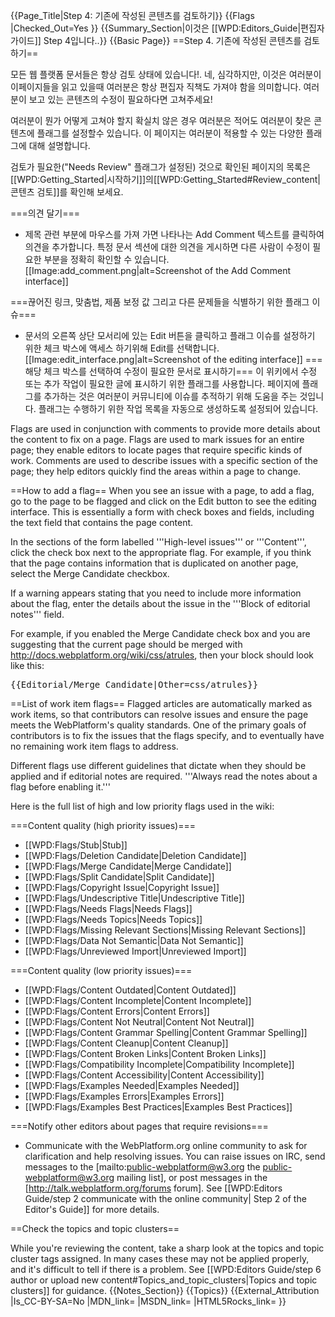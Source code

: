 {{Page_Title|Step 4: 기존에 작성된 콘텐츠를 검토하기}}
{{Flags
|Checked_Out=Yes
}}
{{Summary_Section|이것은 [[WPD:Editors_Guide|편집자 가이드]] Step 4입니다..}}
{{Basic Page}}
==Step 4. 기존에 작성된 콘텐츠를 검토하기==

모든 웹 플랫폼 문서들은 항상 검토 상태에 있습니다!. 네, 심각하지만, 이것은 여러분이 이페이지들을 읽고 있을때 여러분은 항상 편집자 직책도 가져야 함을 의미합니다. 여러분이 보고 있는 콘텐츠의 수정이 필요하다면 고쳐주세요!

여러분이 뭔가 어떻게 고쳐야 할지 확실치 않은 경우 여러분은 적어도 여러분이 찾은 콘텐츠에 플래그를 설정할수 있습니다. 이 페이지는 여러분이 적용할 수 있는 다양한 플래그에 대해 설명합니다.

검토가 필요한("Needs Review" 플래그가 설정된) 것으로 확인된 페이지의 목록은 [[WPD:Getting_Started|시작하기]]의[[WPD:Getting_Started#Review_content|콘텐츠 검토]]를 확인해 보세요.

===의견 달기===
* 제목 관련 부분에 마우스를 가져 가면 나타나는 Add Comment 텍스트를 클릭하여 의견을 추가합니다. 특정 문서 섹션에 대한 의견을 게시하면 다른 사람이 수정이 필요한 부분을 정확히 확인할 수 있습니다.
[[Image:add_comment.png|alt=Screenshot of the Add Comment interface]]

===끊어진 링크, 맞춤법, 제품 보정 값 그리고 다른 문제들을 식별하기 위한 플래그 이슈===
* 문서의 오른쪽 상단 모서리에 있는 Edit 버튼을 클릭하고 플래그 이슈를 설정하기 위한 체크 박스에 액세스 하기위해 Edit를 선택합니다.
[[Image:edit_interface.png|alt=Screenshot of the editing interface]]
===해당 체크 박스를 선택하여 수정이 필요한 문서로 표시하기===
이 위키에서 수정 또는 추가 작업이 필요한 글에 표시하기 위한 플래그를 사용합니다. 페이지에 플래그를 추가하는 것은 여러분이 커뮤니티에 이슈를 추적하기 위해 도움을 주는 것입니다. 플래그는 수행하기 위한 작업 목록을 자동으로 생성하도록 설정되어 있습니다.

Flags are used in conjunction with comments to provide more details about the content to fix on a page. Flags are used to mark issues for an entire page; they enable editors to locate pages that require specific kinds of work. Comments are used to describe issues with a specific section of the page; they help editors quickly find the areas within a page to change.

==How to add a flag==
When you see an issue with a page, to add a flag, go to the page to be flagged and click on the Edit button to see the editing interface. This is essentially a form with check boxes and fields, including the text field that contains the page content.

In the sections of the form labelled '''High-level issues''' or '''Content''', click the check box next to the appropriate flag. For example, if you think that the page contains information that is duplicated on another page, select the Merge Candidate checkbox.

If a warning appears stating that you need to include more information about the flag, enter the details about the issue in the '''Block of editorial notes''' field. 

For example, if you enabled the Merge Candidate check box and you are suggesting that the current page should be merged with http://docs.webplatform.org/wiki/css/atrules, then your block should look like this:

<pre>
{{Editorial/Merge_Candidate|Other=css/atrules}}
</pre>

==List of work item flags==
Flagged articles are automatically marked as work items, so that contributors can resolve issues and ensure the page meets the WebPlatform's quality standards. One of the primary goals of contributors is to fix the issues that the flags specify, and to eventually have no remaining work item flags to address. 

Different flags use different guidelines that dictate when they should be applied and if editorial notes are required. '''Always read the notes about a flag before enabling it.''' 

Here is the full list of high and low priority flags used in the wiki:

===Content quality (high priority issues)===
* [[WPD:Flags/Stub|Stub]]
* [[WPD:Flags/Deletion Candidate|Deletion Candidate]]
* [[WPD:Flags/Merge Candidate|Merge Candidate]] 
* [[WPD:Flags/Split Candidate|Split Candidate]]
* [[WPD:Flags/Copyright Issue|Copyright Issue]]
* [[WPD:Flags/Undescriptive Title|Undescriptive Title]]
* [[WPD:Flags/Needs Flags|Needs Flags]]
* [[WPD:Flags/Needs Topics|Needs Topics]]
* [[WPD:Flags/Missing Relevant Sections|Missing Relevant Sections]]
* [[WPD:Flags/Data Not Semantic|Data Not Semantic]]
* [[WPD:Flags/Unreviewed Import|Unreviewed Import]]

===Content quality (low priority issues)===
* [[WPD:Flags/Content Outdated|Content Outdated]]
* [[WPD:Flags/Content Incomplete|Content Incomplete]]
* [[WPD:Flags/Content Errors|Content Errors]]
* [[WPD:Flags/Content Not Neutral|Content Not Neutral]]
* [[WPD:Flags/Content Grammar Spelling|Content Grammar Spelling]]
* [[WPD:Flags/Content Cleanup|Content Cleanup]]
* [[WPD:Flags/Content Broken Links|Content Broken Links]]
* [[WPD:Flags/Compatibility Incomplete|Compatibility Incomplete]]
* [[WPD:Flags/Content Accessibility|Content Accessibility]]
* [[WPD:Flags/Examples Needed|Examples Needed]]
* [[WPD:Flags/Examples Errors|Examples Errors]]
* [[WPD:Flags/Examples Best Practices|Examples Best Practices]]

===Notify other editors about pages that require revisions===
* Communicate with the WebPlatform.org online community to ask for clarification and help resolving issues. You can raise issues on IRC, send messages to the [mailto:public-webplatform@w3.org the public-webplatform@w3.org mailing list], or post messages in the [http://talk.webplatform.org/forums forum]. 
See [[WPD:Editors Guide/step 2 communicate with the online community| Step 2 of the Editor's Guide]] for more details.

==Check the topics and topic clusters==

While you're reviewing the content, take a sharp look at the topics and topic cluster tags assigned. In many cases these may not be applied properly, and it's difficult to tell if there is a problem. See [[WPD:Editors Guide/step 6 author or upload new content#Topics_and_topic_clusters|Topics and topic clusters]] for guidance.
{{Notes_Section}}
{{Topics}}
{{External_Attribution
|Is_CC-BY-SA=No
|MDN_link=
|MSDN_link=
|HTML5Rocks_link=
}}